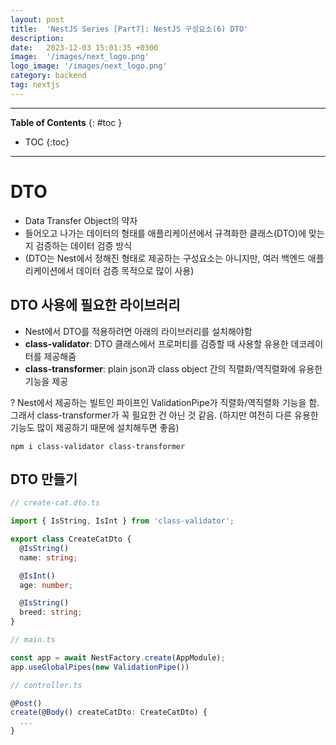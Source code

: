 ```yaml
---
layout: post
title:  'NestJS Series [Part7]: NestJS 구성요소(6) DTO'
description: 
date:   2023-12-03 15:01:35 +0300
image:  '/images/next_logo.png'
logo_image: '/images/next_logo.png'
category: backend
tag: nextjs
---
```


---
**Table of Contents**
{: #toc }
*  TOC
{:toc}

---

# DTO

- Data Transfer Object의 약자
- 들어오고 나가는 데이터의 형태를 애플리케이션에서 규격화한 클래스(DTO)에 맞는지 검증하는 데이터 검증 방식
- (DTO는 Nest에서 정해진 형태로 제공하는 구성요소는 아니지만, 여러 백엔드 애플리케이션에서 데이터 검증 목적으로 많이 사용)

## DTO 사용에 필요한 라이브러리

- Nest에서 DTO를 적용하려면 아래의 라이브러리를 설치해야함
- **class-validator**: DTO 클래스에서 프로퍼티를 검증할 때 사용할 유용한 데코레이터를 제공해줌
- **class-transformer**: plain json과 class object 간의 직렬화/역직렬화에 유용한 기능을 제공

? Nest에서 제공하는 빌트인 파이프인 ValidationPipe가 직렬화/역직렬화 기능을 함. 그래서 class-transformer가 꼭 필요한 건 아닌 것 같음. (하지만 여전히 다른 유용한 기능도 많이 제공하기 때문에 설치해두면 좋음)  

```
npm i class-validator class-transformer
```

## DTO 만들기

```ts
// create-cat.dto.ts

import { IsString, IsInt } from 'class-validator';

export class CreateCatDto {
  @IsString()
  name: string;

  @IsInt()
  age: number;

  @IsString()
  breed: string;
}
```

```ts
// main.ts

const app = await NestFactory.create(AppModule);
app.useGlobalPipes(new ValidationPipe())
```

```ts
// controller.ts

@Post()
create(@Body() createCatDto: CreateCatDto) {
  ...
}
```
